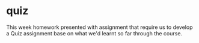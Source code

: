 # quiz

This week homework presented with assignment that require us to develop a Quiz assignment base on what we'd learnt so far through the course.
